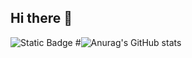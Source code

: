 ## Hi there 👋
![Static Badge](https://img.shields.io/badge/py-python-blue?style=plastic&logo=python)
#![Anurag's GitHub stats](https://github-readme-stats.vercel.app/api?username=DmitriyChekarev&show_icons=true&theme=radical)
